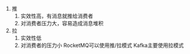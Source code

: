 1. 推
	1. 实效性高，有消息就推给消费者
	2. 对消费者压力大，容易造成消息堆积
2. 拉
	1. 实效性低
	2. 对消费者的压力小
RocketMQ可以使用推/拉模式
Kafka主要使用拉模式